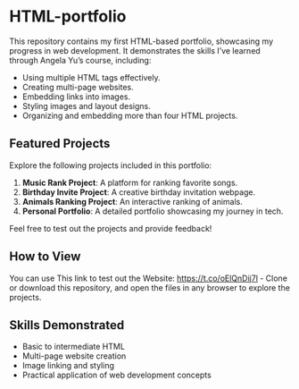 # HTML-portfolio
This repository contains my first HTML-based portfolio, showcasing my progress in web development. It demonstrates the skills I’ve learned through Angela Yu’s course, including:

- Using multiple HTML tags effectively.
- Creating multi-page websites.
- Embedding links into images.
- Styling images and layout designs.
- Organizing and embedding more than four HTML projects.

## Featured Projects
Explore the following projects included in this portfolio:
1. **Music Rank Project**: A platform for ranking favorite songs.
2. **Birthday Invite Project**: A creative birthday invitation webpage.
3. **Animals Ranking Project**: An interactive ranking of animals.
4. **Personal Portfolio**: A detailed portfolio showcasing my journey in tech.

Feel free to test out the projects and provide feedback!

## How to View
You can use This link to test out the Website: https://t.co/oElQnDij7l - Clone or download this repository, and open the files in any browser to explore the projects.

## Skills Demonstrated
- Basic to intermediate HTML
- Multi-page website creation
- Image linking and styling
- Practical application of web development concepts
